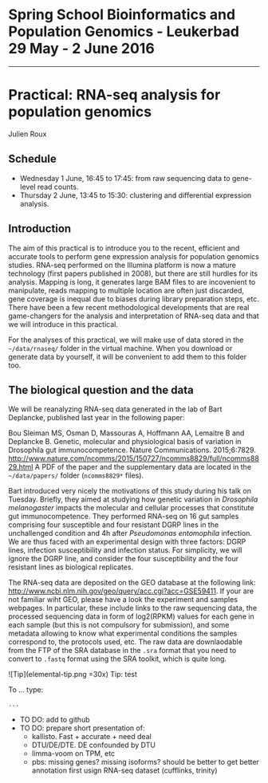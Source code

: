 # Spring School Bioinformatics and Population Genomics - Leukerbad 29 May - 2 June 2016
---------------------------------------

# Practical: RNA-seq analysis for population genomics

Julien Roux

## Schedule
* Wednesday 1 June, 16:45 to 17:45: from raw sequencing data to gene-level read counts.
* Thursday 2 June, 13:45 to 15:30: clustering and differential expression analysis.

## Introduction

The aim of this practical is to introduce you to the recent, efficient and accurate tools to perform gene expression analysis for population genomics studies. RNA-seq performed on the Illumina platform is now a mature technology (first papers published in 2008), but there are still hurdles for its analysis. Mapping is long, it generates large BAM files to are incovenient to manipulate, reads mapping to multiple location are often just discarded, gene coverage is inequal due to biases during library preparation steps, etc. There have been a few recent methodological developments that are real game-changers for the analysis and interpretation of RNA-seq data and that we will introduce in this practical. 

For the analyses of this practical, we will make use of data stored in the `~/data/rnaseq/` folder in the virtual machine. When you download or generate data by yourself, it will be convenient to add them to this folder too.

## The biological question and the data

We will be reanalyzing RNA-seq data generated in the lab of Bart Deplancke, published last year in the following paper: 

Bou Sleiman MS, Osman D, Massouras A, Hoffmann AA, Lemaitre B and Deplancke B. Genetic, molecular and physiological basis of variation in Drosophila gut immunocompetence. Nature Communications. 2015;6:7829. <http://www.nature.com/ncomms/2015/150727/ncomms8829/full/ncomms8829.html>
A PDF of the paper and the supplementary data are located in the `~/data/papers/` folder (`ncomms8829*` files). 

Bart introduced very nicely the motivations of this study during his talk on Tuesday. Briefly, they aimed at studying how genetic variation in *Drosophila melanogaster* impacts the molecular and cellular processes that constitute gut immunocompetence. They performed RNA-seq on 16 gut samples comprising four susceptible and four resistant DGRP lines in the unchallenged condition and 4h after *Pseudomonas entomophila* infection. We are thus faced with an experimental design with three factors: DGRP lines, infection susceptibility and infection status. For simplicity, we will ignore the DGRP line, and consider the four susceptibility and the four resistant lines as biological replicates.

The RNA-seq data are deposited on the GEO database at the following link: <http://www.ncbi.nlm.nih.gov/geo/query/acc.cgi?acc=GSE59411>. If your are not familiar wiht GEO, please have a look the experiment and samples webpages. In particular, these include links to the raw sequencing data, the processed sequencing data in form of log2(RPKM) values for each gene in each sample (but this is not compulsory for submission), and some metadata allowing to know what experimental conditions the samples correspond to, the protocols used, etc. The raw data are downlaodable from the FTP of the SRA database in the `.sra` format that you need to convert to `.fastq` format using the SRA toolkit, which is quite long.

![Tip](elemental-tip.png =30x)
Tip: test

To ... type:
```sh
...

```

* TO DO: add to github
* TO DO: prepare short presentation of: 
  * kallisto. Fast + accurate + need deal
  * DTU/DE/DTE. DE confounded by DTU
  * limma-voom on TPM, etc
  * pbs: missing genes? missing isoforms? should be better to get better annotation first usign RNA-seq dataset (cufflinks, trinity)
